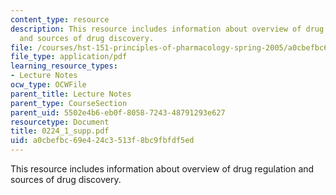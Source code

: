 ```yaml
---
content_type: resource
description: This resource includes information about overview of drug regulation
  and sources of drug discovery.
file: /courses/hst-151-principles-of-pharmacology-spring-2005/a0cbefbc69e424c3513f8bc9fbfdf5ed_0224_1_supp.pdf
file_type: application/pdf
learning_resource_types:
- Lecture Notes
ocw_type: OCWFile
parent_title: Lecture Notes
parent_type: CourseSection
parent_uid: 5502e4b6-eb0f-8058-7243-48791293e627
resourcetype: Document
title: 0224_1_supp.pdf
uid: a0cbefbc-69e4-24c3-513f-8bc9fbfdf5ed
---
```

This resource includes information about overview of drug regulation and sources of drug discovery.

